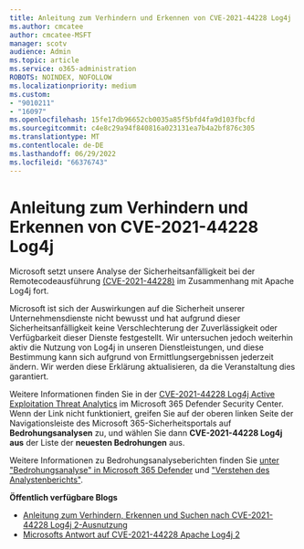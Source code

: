 ```yaml
---
title: Anleitung zum Verhindern und Erkennen von CVE-2021-44228 Log4j
ms.author: cmcatee
author: cmcatee-MSFT
manager: scotv
audience: Admin
ms.topic: article
ms.service: o365-administration
ROBOTS: NOINDEX, NOFOLLOW
ms.localizationpriority: medium
ms.custom:
- "9010211"
- "16097"
ms.openlocfilehash: 15fe17db96652cb0035a85f5bfd4fa9d103fbcfd
ms.sourcegitcommit: c4e8c29a94f840816a023131ea7b4a2bf876c305
ms.translationtype: MT
ms.contentlocale: de-DE
ms.lasthandoff: 06/29/2022
ms.locfileid: "66376743"
---
```

# <a name="guidance-for-preventing-and-detecting-cve-2021-44228-log4j"></a>Anleitung zum Verhindern und Erkennen von CVE-2021-44228 Log4j

Microsoft setzt unsere Analyse der Sicherheitsanfälligkeit bei der Remotecodeausführung [(CVE-2021-44228)](https://security.microsoft.com/threatanalytics3/a41971d4-cf8b-4fcf-946e-bd042229e8fa/overview) im Zusammenhang mit Apache Log4j fort.

Microsoft ist sich der Auswirkungen auf die Sicherheit unserer Unternehmensdienste nicht bewusst und hat aufgrund dieser Sicherheitsanfälligkeit keine Verschlechterung der Zuverlässigkeit oder Verfügbarkeit dieser Dienste festgestellt. Wir untersuchen jedoch weiterhin aktiv die Nutzung von Log4j in unseren Dienstleistungen, und diese Bestimmung kann sich aufgrund von Ermittlungsergebnissen jederzeit ändern. Wir werden diese Erklärung aktualisieren, da die Veranstaltung dies garantiert.

Weitere Informationen finden Sie in der [CVE-2021-44228 Log4j Active Exploitation Threat Analytics](https://security.microsoft.com/threatanalytics3/a41971d4-cf8b-4fcf-946e-bd042229e8fa/overview) im Microsoft 365 Defender Security Center. Wenn der Link nicht funktioniert, greifen Sie auf der oberen linken Seite der Navigationsleiste des Microsoft 365-Sicherheitsportals auf **Bedrohungsanalysen** zu, und wählen Sie dann **CVE-2021-44228 Log4j aus** der Liste der **neuesten Bedrohungen** aus.

Weitere Informationen zu Bedrohungsanalyseberichten finden Sie [unter "Bedrohungsanalyse" in Microsoft 365 Defender](https://docs.microsoft.com/microsoft-365/security/defender/threat-analytics) und ["Verstehen des Analystenberichts"](https://docs.microsoft.com/microsoft-365/security/defender/threat-analytics-analyst-reports).

**Öffentlich verfügbare Blogs**

- [Anleitung zum Verhindern, Erkennen und Suchen nach CVE-2021-44228 Log4j 2-Ausnutzung](https://www.microsoft.com/security/blog/2021/12/11/guidance-for-preventing-detecting-and-hunting-for-cve-2021-44228-log4j-2-exploitation/)
- [Microsofts Antwort auf CVE-2021-44228 Apache Log4j 2](https://msrc-blog.microsoft.com/2021/12/11/microsofts-response-to-cve-2021-44228-apache-log4j2/)

